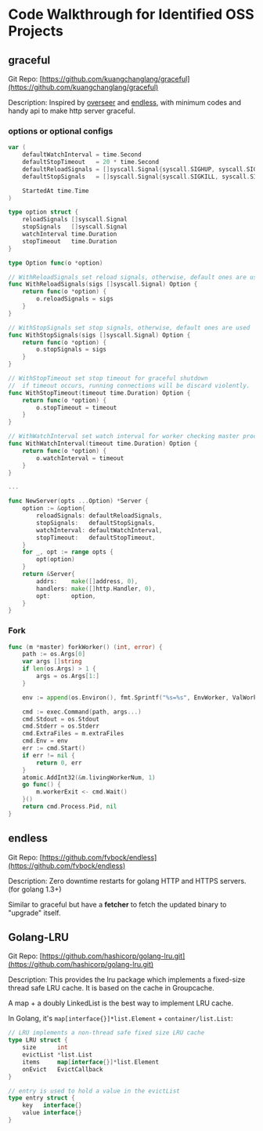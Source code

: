 # Code Walkthrough for Identified OSS Projects

## graceful

Git Repo: [https://github.com/kuangchanglang/graceful](https://github.com/kuangchanglang/graceful)

Description: Inspired by [overseer](https://github.com/jpillora/overseer) and [endless](https://github.com/fvbock/endless), with minimum codes and handy api to make http server graceful.

### options or optional configs

```go
var (
	defaultWatchInterval = time.Second
	defaultStopTimeout   = 20 * time.Second
	defaultReloadSignals = []syscall.Signal{syscall.SIGHUP, syscall.SIGUSR1}
	defaultStopSignals   = []syscall.Signal{syscall.SIGKILL, syscall.SIGTERM, syscall.SIGINT}

	StartedAt time.Time
)

type option struct {
	reloadSignals []syscall.Signal
	stopSignals   []syscall.Signal
	watchInterval time.Duration
	stopTimeout   time.Duration
}

type Option func(o *option)

// WithReloadSignals set reload signals, otherwise, default ones are used
func WithReloadSignals(sigs []syscall.Signal) Option {
	return func(o *option) {
		o.reloadSignals = sigs
	}
}

// WithStopSignals set stop signals, otherwise, default ones are used
func WithStopSignals(sigs []syscall.Signal) Option {
	return func(o *option) {
		o.stopSignals = sigs
	}
}

// WithStopTimeout set stop timeout for graceful shutdown
//  if timeout occurs, running connections will be discard violently.
func WithStopTimeout(timeout time.Duration) Option {
	return func(o *option) {
		o.stopTimeout = timeout
	}
}

// WithWatchInterval set watch interval for worker checking master process state
func WithWatchInterval(timeout time.Duration) Option {
	return func(o *option) {
		o.watchInterval = timeout
	}
}

...

func NewServer(opts ...Option) *Server {
	option := &option{
		reloadSignals: defaultReloadSignals,
		stopSignals:   defaultStopSignals,
		watchInterval: defaultWatchInterval,
		stopTimeout:   defaultStopTimeout,
	}
	for _, opt := range opts {
		opt(option)
	}
	return &Server{
		addrs:    make([]address, 0),
		handlers: make([]http.Handler, 0),
		opt:      option,
	}
}
```

### Fork

```go
func (m *master) forkWorker() (int, error) {
	path := os.Args[0]
	var args []string
	if len(os.Args) > 1 {
		args = os.Args[1:]
	}

	env := append(os.Environ(), fmt.Sprintf("%s=%s", EnvWorker, ValWorker), fmt.Sprintf("%s=%d", EnvNumFD, len(m.extraFiles)), fmt.Sprintf("%s=%d", EnvParentPid, os.Getpid()), fmt.Sprintf("%s=%d", EnvOldWorkerPid, m.workerPid))

	cmd := exec.Command(path, args...)
	cmd.Stdout = os.Stdout
	cmd.Stderr = os.Stderr
	cmd.ExtraFiles = m.extraFiles
	cmd.Env = env
	err := cmd.Start()
	if err != nil {
		return 0, err
	}
	atomic.AddInt32(&m.livingWorkerNum, 1)
	go func() {
		m.workerExit <- cmd.Wait()
	}()
	return cmd.Process.Pid, nil
}
```

## endless

Git Repo: [https://github.com/fvbock/endless](https://github.com/fvbock/endless)

Description: Zero downtime restarts for golang HTTP and HTTPS servers. \(for golang 1.3+\)

Similar to graceful but have a **fetcher** to fetch the updated binary to "upgrade" itself.

## Golang-LRU

Git Repo: [https://github.com/hashicorp/golang-lru.git](https://github.com/hashicorp/golang-lru.git)

Description: This provides the lru package which implements a fixed-size thread safe LRU cache. It is based on the cache in Groupcache.

A map + a doubly LinkedList is the best way to implement LRU cache.

In Golang, it's `map[interface{}]*list.Element` + `container/list.List`:

```go
// LRU implements a non-thread safe fixed size LRU cache
type LRU struct {
	size      int
	evictList *list.List
	items     map[interface{}]*list.Element
	onEvict   EvictCallback
}

// entry is used to hold a value in the evictList
type entry struct {
	key   interface{}
	value interface{}
}
```

